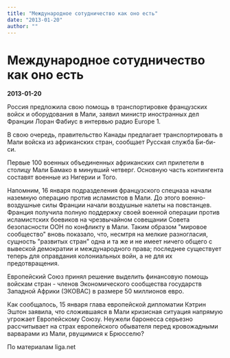 ```yaml
---
title: "Международное сотудничество как оно есть"
date: "2013-01-20"
author: ""
---
```


# Международное сотудничество как оно есть

**2013-01-20** 

Россия предложила свою помощь в транспортировке французских войск и  оборудования в Мали, заявил министр иностранных дел Франции Лоран Фабиус  в интервью радио Europe 1.

В свою очередь, правительство Канады предлагает транспортировать в Мали войска из африканских стран, сообщает Русская служба Би-би-си.

Первые 100 военных объединенных африканских сил прилетели в столицу  Мали Бамако в минувший четверг. Основную часть контингента составят  военные из Нигерии и Того.

Напомним, 16 января подразделения французского спецназа начали наземную операцию против исламистов в Мали. До этого военно-воздушные силы Франции начали воздушные налеты на повстанцев. Франция получила полную  поддержку своей военной операции против исламистских боевиков на  чрезвычайном совещании Совета безопасности ООН по конфликту в Мали. Таким образом "мировое сообщество" вновь показало, что, несмтря на мелкие разногласия, сущность "развитых стран" одна и та же и не имеет ничего общего с вывеской демократии и международного права; последнее существует теперь для оправдания колониальных войн, а не для их предотвращения.

Европейский Союз принял решение выделить финансовую помощь войскам  стран - членов Экономического сообщества государств Западной Африки  (ЭКОВАС) в размере 50 миллионов евро.

Как сообщалось, 15 января глава европейской дипломатии Кэтрин Эштон заявила, что сложившаяся в Мали кризисная ситуация напрямую угрожает Европейскому Союзу. Неужели баронесса серьезно рассчитывает на страх европейского обывателя перед кровожадными варварами из Мали, рвущимися к Брюсселю?

По материалам liga.net